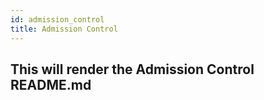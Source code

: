 ```yaml
---
id: admission_control
title: Admission Control
---
```


## This will render the Admission Control README.md

